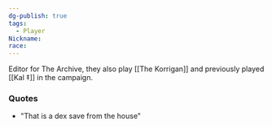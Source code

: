 ```yaml
---
dg-publish: true
tags:
  - Player
Nickname: 
race: 
---
```

Editor for The Archive, they also play [[The Korrigan]] and previously played [[Kal ‡]] in the campaign.

### Quotes
- "That is a dex save from the house"